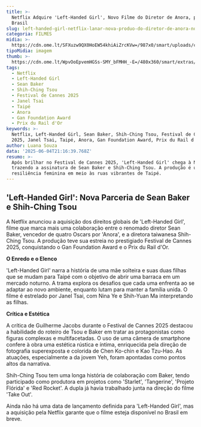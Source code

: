 ```yaml
---
title: >-
  Netflix Adquire 'Left-Handed Girl', Novo Filme do Diretor de Anora, para o
  Brasil
slug: left-handed-girl-netflix-lanar-nova-produo-do-diretor-de-anora-no-brasil
categoria: FILMES
midia: >-
  https://cdn.ome.lt/SFXuzw9QX0HoEW54khiAiZrcKVw=/987x0/smart/uploads/conteudo/fotos/Untitled_design_97.png
tipoMidia: imagem
thumb: >-
  https://cdn.ome.lt/WpvOoEpvemHGSs-SMY_bFMHH_-E=/480x360/smart/extras/conteudos/Left-Handed-Girl.webp
tags:
  - Netflix
  - Left-Handed Girl
  - Sean Baker
  - Shih-Ching Tsou
  - Festival de Cannes 2025
  - Janel Tsai
  - Taipé
  - Anora
  - Gan Foundation Award
  - Prix du Rail d'Or
keywords: >-
  Netflix, Left-Handed Girl, Sean Baker, Shih-Ching Tsou, Festival de Cannes
  2025, Janel Tsai, Taipé, Anora, Gan Foundation Award, Prix du Rail d'Or
author: Luana Souza
data: '2025-06-04T21:16:39.768Z'
resumo: >-
  Após brilhar no Festival de Cannes 2025, 'Left-Handed Girl' chega à Netflix,
  trazendo a assinatura de Sean Baker e Shih-Ching Tsou. A produção é uma ode à
  resiliência feminina em meio às ruas vibrantes de Taipé.
---
```


## 'Left-Handed Girl': Nova Parceria de Sean Baker e Shih-Ching Tsou

A Netflix anunciou a aquisição dos direitos globais de 'Left-Handed Girl', filme que marca mais uma colaboração entre o renomado diretor Sean Baker, vencedor de quatro Oscars por 'Anora', e a diretora taiwanesa Shih-Ching Tsou. A produção teve sua estreia no prestigiado Festival de Cannes 2025, conquistando o Gan Foundation Award e o Prix du Rail d'Or.

**O Enredo e o Elenco**

'Left-Handed Girl' narra a história de uma mãe solteira e suas duas filhas que se mudam para Taipé com o objetivo de abrir uma barraca em um mercado noturno. A trama explora os desafios que cada uma enfrenta ao se adaptar ao novo ambiente, enquanto lutam para manter a família unida. O filme é estrelado por Janel Tsai, com Nina Ye e Shih-Yuan Ma interpretando as filhas.

**Crítica e Estética**

A crítica de Guilherme Jacobs durante o Festival de Cannes 2025 destacou a habilidade do roteiro de Tsou e Baker em tratar as protagonistas como figuras complexas e multifacetadas. O uso de uma câmera de smartphone confere à obra uma estética rústica e íntima, enriquecida pela direção de fotografia superexposta e colorida de Chen Ko-chin e Kao Tzu-Hao. As atuações, especialmente a da jovem Yeh, foram apontadas como pontos altos da narrativa.

Shih-Ching Tsou tem uma longa história de colaboração com Baker, tendo participado como produtora em projetos como 'Starlet', 'Tangerine', 'Projeto Flórida' e 'Red Rocket'. A dupla já havia trabalhado junta na direção do filme 'Take Out'.

Ainda não há uma data de lançamento definida para 'Left-Handed Girl', mas a aquisição pela Netflix garante que o filme esteja disponível no Brasil em breve.
